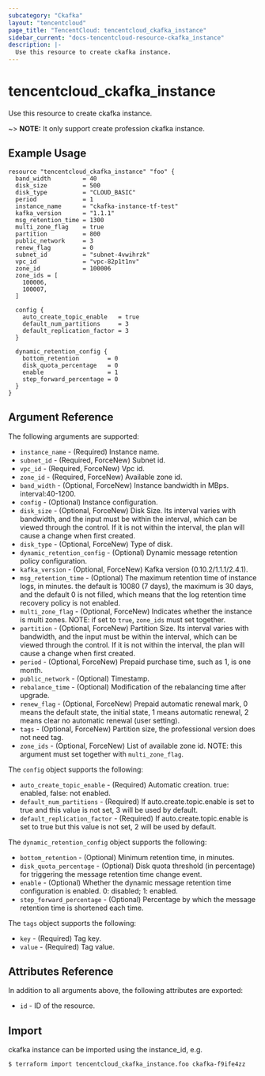 ```yaml
---
subcategory: "Ckafka"
layout: "tencentcloud"
page_title: "TencentCloud: tencentcloud_ckafka_instance"
sidebar_current: "docs-tencentcloud-resource-ckafka_instance"
description: |-
  Use this resource to create ckafka instance.
---
```


# tencentcloud_ckafka_instance

Use this resource to create ckafka instance.

~> **NOTE:** It only support create profession ckafka instance.

## Example Usage

```hcl
resource "tencentcloud_ckafka_instance" "foo" {
  band_width         = 40
  disk_size          = 500
  disk_type          = "CLOUD_BASIC"
  period             = 1
  instance_name      = "ckafka-instance-tf-test"
  kafka_version      = "1.1.1"
  msg_retention_time = 1300
  multi_zone_flag    = true
  partition          = 800
  public_network     = 3
  renew_flag         = 0
  subnet_id          = "subnet-4vwihrzk"
  vpc_id             = "vpc-82p1t1nv"
  zone_id            = 100006
  zone_ids = [
    100006,
    100007,
  ]

  config {
    auto_create_topic_enable   = true
    default_num_partitions     = 3
    default_replication_factor = 3
  }

  dynamic_retention_config {
    bottom_retention        = 0
    disk_quota_percentage   = 0
    enable                  = 1
    step_forward_percentage = 0
  }
}
```

## Argument Reference

The following arguments are supported:

* `instance_name` - (Required) Instance name.
* `subnet_id` - (Required, ForceNew) Subnet id.
* `vpc_id` - (Required, ForceNew) Vpc id.
* `zone_id` - (Required, ForceNew) Available zone id.
* `band_width` - (Optional, ForceNew) Instance bandwidth in MBps. interval:40-1200.
* `config` - (Optional) Instance configuration.
* `disk_size` - (Optional, ForceNew) Disk Size. Its interval varies with bandwidth, and the input must be within the interval, which can be viewed through the control. If it is not within the interval, the plan will cause a change when first created.
* `disk_type` - (Optional, ForceNew) Type of disk.
* `dynamic_retention_config` - (Optional) Dynamic message retention policy configuration.
* `kafka_version` - (Optional, ForceNew) Kafka version (0.10.2/1.1.1/2.4.1).
* `msg_retention_time` - (Optional) The maximum retention time of instance logs, in minutes. the default is 10080 (7 days), the maximum is 30 days, and the default 0 is not filled, which means that the log retention time recovery policy is not enabled.
* `multi_zone_flag` - (Optional, ForceNew) Indicates whether the instance is multi zones. NOTE: if set to `true`, `zone_ids` must set together.
* `partition` - (Optional, ForceNew) Partition Size. Its interval varies with bandwidth, and the input must be within the interval, which can be viewed through the control. If it is not within the interval, the plan will cause a change when first created.
* `period` - (Optional, ForceNew) Prepaid purchase time, such as 1, is one month.
* `public_network` - (Optional) Timestamp.
* `rebalance_time` - (Optional) Modification of the rebalancing time after upgrade.
* `renew_flag` - (Optional, ForceNew) Prepaid automatic renewal mark, 0 means the default state, the initial state, 1 means automatic renewal, 2 means clear no automatic renewal (user setting).
* `tags` - (Optional, ForceNew) Partition size, the professional version does not need tag.
* `zone_ids` - (Optional, ForceNew) List of available zone id. NOTE: this argument must set together with `multi_zone_flag`.

The `config` object supports the following:

* `auto_create_topic_enable` - (Required) Automatic creation. true: enabled, false: not enabled.
* `default_num_partitions` - (Required) If auto.create.topic.enable is set to true and this value is not set, 3 will be used by default.
* `default_replication_factor` - (Required) If auto.create.topic.enable is set to true but this value is not set, 2 will be used by default.

The `dynamic_retention_config` object supports the following:

* `bottom_retention` - (Optional) Minimum retention time, in minutes.
* `disk_quota_percentage` - (Optional) Disk quota threshold (in percentage) for triggering the message retention time change event.
* `enable` - (Optional) Whether the dynamic message retention time configuration is enabled. 0: disabled; 1: enabled.
* `step_forward_percentage` - (Optional) Percentage by which the message retention time is shortened each time.

The `tags` object supports the following:

* `key` - (Required) Tag key.
* `value` - (Required) Tag value.

## Attributes Reference

In addition to all arguments above, the following attributes are exported:

* `id` - ID of the resource.



## Import

ckafka instance can be imported using the instance_id, e.g.

```
$ terraform import tencentcloud_ckafka_instance.foo ckafka-f9ife4zz
```

